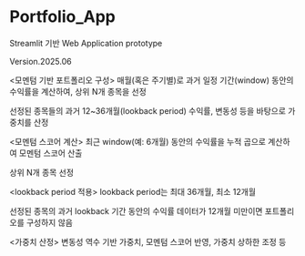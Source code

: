 # Portfolio_App

Streamlit 기반 Web Application prototype

Version.2025.06


<모멘텀 기반 포트폴리오 구성>
매월(혹은 주기별)로 과거 일정 기간(window) 동안의 수익률을 계산하여, 상위 N개 종목을 선정

선정된 종목들의 과거 12~36개월(lookback period) 수익률, 변동성 등을 바탕으로 가중치를 산정

<모멘텀 스코어 계산>
최근 window(예: 6개월) 동안의 수익률을 누적 곱으로 계산하여 모멘텀 스코어 산출

상위 N개 종목 선정

<lookback period 적용>
lookback period는 최대 36개월, 최소 12개월

선정된 종목의 과거 lookback 기간 동안의 수익률 데이터가 12개월 미만이면 포트폴리오를 구성하지 않음

<가중치 산정>
변동성 역수 기반 가중치, 모멘텀 스코어 반영, 가중치 상하한 조정 등
